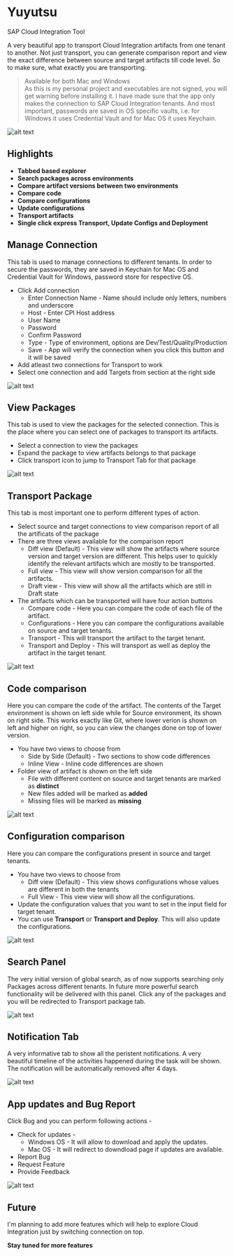 # Yuyutsu
SAP Cloud Integration Tool

A very beautiful app to transport Cloud Integration artifacts from one tenant to another. Not just transport, you can generate comparison report and view the exact difference between source and target artifacts till code level. So to make sure, what exactly you are transporting.


> Available for both Mac and Windows <br>
> As this is my personal project and executables are not signed, you will get warning before installing it. I have made sure that the app only makes the connection to SAP Cloud Integration tenants. And most important, passwords are saved in OS specific vaults, i.e. for Windows it uses Credential Vault and for Mac OS it uses Keychain.

![alt text](https://github.com/lalit2054/yuyutsu/raw/main/screenshots/main.png)

## Highlights
- **Tabbed based explorer**<br>
- **Search packages across environments**<br>
- **Compare artifact versions between two environments**<br>
- **Compare code**<br>
- **Compare configurations**<br>
- **Update configurations**<br>
- **Transport artifacts**<br>
- **Single click express Transport, Update Configs and Deployment**<br>

## Manage Connection

This tab is used to manage connections to different tenants. In order to secure the passwords, they are saved in Keychain for Mac OS and Credential Vault for Windows, password store for respective OS.

- Click Add connection 
  - Enter Connection Name - Name should include only letters, numbers and underscore
  - Host - Enter CPI Host address
  - User Name
  - Password
  - Confirm Password
  - Type - Type of environment, options are Dev/Test/Quality/Production
  - Save - App will verify the connection when you click this button and it will be saved
- Add atleast two connections for Transport to work<br>
- Select one connection and add Targets from section at the right side<br>

![alt text](https://github.com/lalit2054/yuyutsu/raw/main/screenshots/connections.png)

## View Packages

This tab is used to view the packages for the selected connection. This is the place where you can select one of packages to transport its artifacts.

- Select a connection to view the packages<br>
- Expand the package to view artifacts belongs to that package<br>
- Click transport icon to jump to Transport Tab for that package<br>

![alt text](https://github.com/lalit2054/yuyutsu/raw/main/screenshots/packages.png)

## Transport Package

This tab is most important one to perform different types of action. 

- Select source and target connections to view comparison report of all the artificats of the package<br>
- There are three views available for the comparison report<br>
  - Diff view (Default) - This view will show the artifacts where source version and target version are different. This helps user to quickly identify the relevant artifacts which are mostly to be transported.
  - Full view - This view will show version comparison for all the artifacts.
  - Draft view - This view will show all the artifacts which are still in Draft state
- The artifacts which can be transported will have four action buttons
  - Compare code - Here you can compare the code of each file of the artifact. 
  - Configurations - Here you can compare the configurations available on source and target tenants.
  - Transport - This will transport the artifact to the target tenant.
  - Transport and Deploy - This will transport as well as deploy the artifact in the target tenant.

![alt text](https://github.com/lalit2054/yuyutsu/raw/main/screenshots/packageTransport.png)

## Code comparison

Here you can compare the code of the artifact. The contents of the Target environment is shown on left side while for Source environment, its shown on right side. This works exactly like Git, where lower verion is shown on left and higher on right, so you can view the changes done on top of lower version.

- You have two views to choose from
  - Side by Side (Default) - Two sections to show code differences
  - Inline View - Inline code differences are shown
- Folder view of artifact is shown on the left side 
  - File with different content on source and target tenants are marked as **distinct**
  - New files added will be marked as **added**
  - Missing files will be marked as **missing**

![alt text](https://github.com/lalit2054/yuyutsu/raw/main/screenshots/codeview.png)

## Configuration comparison

Here you can compare the configurations present in source and target tenants. 

- You have two views to choose from
  - Diff view (Default) - This view shows configurations whose values are different in both the tenants
  - Full View - This view view will show all the configurations.
- Update the configuration values that you want to set in the input field for target tenant.
- You can use **Transport** or **Transport and Deploy**. This will also update the configurations.
 

![alt text](https://github.com/lalit2054/yuyutsu/raw/main/screenshots/configview.png)

## Search Panel

The very initial version of global search, as of now supports searching only Packages across different tenants. In future more powerful search functionality will be delivered with this panel. Click any of the packages and you will be redirected to Transport package tab.

![alt text](https://github.com/lalit2054/yuyutsu/raw/main/screenshots/search.png)

## Notification Tab

A very informative tab to show all the peristent notifications. A very beautiful timeline of the activities happened during the task will be shown. The notification will be automatically removed after 4 days.

![alt text](https://github.com/lalit2054/yuyutsu/raw/main/screenshots/notification.png)

## App updates and Bug Report

Click Bug and you can perform following actions -

- Check for updates - 
  - Windows OS - It will allow to download and apply the updates.
  - Mac OS - It will redirect to downdload page if updates are available.
- Report Bug
- Request Feature
- Provide Feedback

![alt text](https://github.com/lalit2054/yuyutsu/raw/main/screenshots/bug.png)

## Future

I'm planning to add more features which will help to explore Cloud Integration just by switching connection on top.

**Stay tuned for more features**
